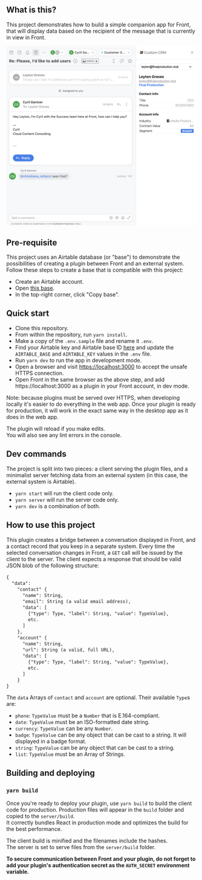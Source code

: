 ## What is this?
This project demonstrates how to build a simple companion app for Front, that will display data based on the recipient of the message that is currently in view in Front.

![Image of the plugin](/screenshot.png)

## Pre-requisite
This project uses an Airtable database (or "base") to demonstrate the possibilities of creating a plugin between Front and an external system. Follow these steps to create a base that is compatible with this project:
- Create an Airtable account.
- Open [this base](https://airtable.com/shrsvAFoN10mASCl0/tbldRw3cOpvbSRwhg/viwUjDGw3BTVUeJNi?blocks=bipzrtMrMP3Pbr7vF).
- In the top-right corner, click "Copy base".

## Quick start
- Clone this repository.
- From within the repository, run `yarn install`.
- Make a copy of the `.env.sample` file and rename it `.env`. 
- Find your Airtable key and Airtable base ID [here](https://airtable.com/api) and update the `AIRTABLE_BASE` and `AIRTABLE_KEY` values in the `.env` file.
- Run `yarn dev` to run the app in development mode.
- Open a browser and visit [https://localhost:3000](https://localhost:3000) to accept the unsafe HTTPS connection.
- Open Front in the same browser as the above step, and add https://localhost:3000 as a plugin in your Front account, in dev mode.

Note: because plugins must be served over HTTPS, when developing locally it's easier to do everything in the web app. Once your plugin is ready for production, it will work in the exact same way in the desktop app as it does in the web app.

The plugin will reload if you make edits.<br />
You will also see any lint errors in the console.

## Dev commands
The project is split into two pieces: a client serving the plugin files, and a minimalist server fetching data from an external system (in this case, the external system is Airtable).
- `yarn start` will run the client code only.
- `yarn server` will run the server code only.
- `yarn dev` is a combination of both.

## How to use this project
This plugin creates a bridge between a conversation displayed in Front, and a contact record that you keep in a separate system. Every time the selected conversation changes in Front, a `GET` call will be issued by the client to the server. The client expects a response that should be valid JSON blob of the following structure:

```
{
  "data":
    "contact" {
      "name": String,
      "email": String (a valid email address),
      "data": [
        {"type": Type, "label": String, "value": TypeValue},
        etc.
      ]
    },
    "account" {
      "name": String,
      "url": String (a valid, full URL),
      "data": [
        {"type": Type, "label": String, "value": TypeValue},
        etc.
      ]
    }
}
```

The `data` Arrays of `contact` and `account` are optional. Their available `Type`s are:
- `phone`: `TypeValue` must be a `Number` that is E.164-compliant.
- `date`: `TypeValue` must be an ISO-formatted date string.
- `currency`: `TypeValue` can be any `Number`.
- `badge`: `TypeValue` can be any object that can be cast to a string. It will displayed in a badge format.
- `string`: `TypeValue` can be any object that can be cast to a string.
- `list`: `TypeValue` must be an Array of Strings.

## Building and deploying

### `yarn build`
Once you're ready to deploy your plugin, use `yarn build` to build the client code for production. Production files will appear in the `build` folder and copied to the `server/build`.<br />
It correctly bundles React in production mode and optimizes the build for the best performance.

The client build is minified and the filenames include the hashes.<br />
The server is set to serve files from the `server/build` folder.

**To secure communication between Front and your plugin, do not forget to add your plugin's authentication secret as the `AUTH_SECRET` environment variable.**